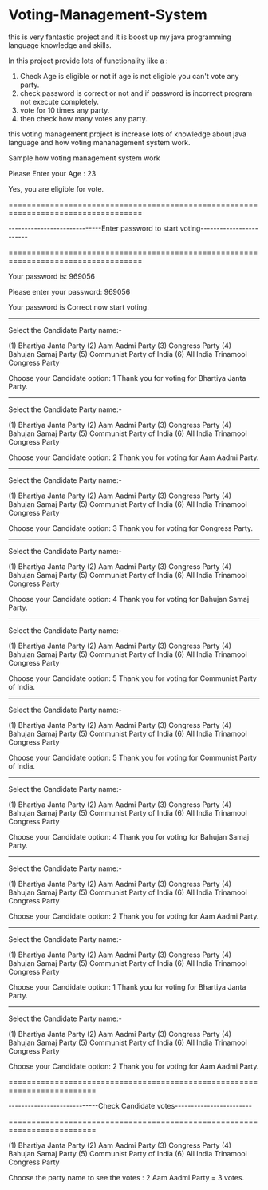 # Voting-Management-System
this is very fantastic project and it is boost up my java programming language knowledge and skills.

In this project provide lots of functionality like a :
1. Check Age is eligible or not if age is not eligible you can't vote any party.
2. check password is correct or not and if password is incorrect program not execute completely.
3. vote for 10 times any party.
4. then check how many votes any party.

this voting management project is increase lots of knowledge about java language 
and how voting mananagement system work.

Sample how voting management system work

Please Enter your Age :
23

Yes, you are eligible for vote.

===================================================================================

-----------------------------Enter password to start voting------------------------

===================================================================================

Your password is: 969056

Please enter your password:
969056

Your password is Correct now start voting.


----------------------------------------------------------------

Select the Candidate Party name:-

(1) Bhartiya Janta Party
(2) Aam Aadmi Party
(3) Congress Party
(4) Bahujan Samaj Party
(5) Communist Party of India
(6) All India Trinamool Congress Party

Choose your Candidate option:
1
Thank you for voting for Bhartiya Janta Party.

----------------------------------------------------------------

Select the Candidate Party name:-

(1) Bhartiya Janta Party
(2) Aam Aadmi Party
(3) Congress Party
(4) Bahujan Samaj Party
(5) Communist Party of India
(6) All India Trinamool Congress Party

Choose your Candidate option:
2
Thank you for voting for Aam Aadmi Party.

----------------------------------------------------------------

Select the Candidate Party name:-

(1) Bhartiya Janta Party
(2) Aam Aadmi Party
(3) Congress Party
(4) Bahujan Samaj Party
(5) Communist Party of India
(6) All India Trinamool Congress Party

Choose your Candidate option:
3
Thank you for voting for Congress Party.

----------------------------------------------------------------

Select the Candidate Party name:-

(1) Bhartiya Janta Party
(2) Aam Aadmi Party
(3) Congress Party
(4) Bahujan Samaj Party
(5) Communist Party of India
(6) All India Trinamool Congress Party

Choose your Candidate option:
4
Thank you for voting for Bahujan Samaj Party.

----------------------------------------------------------------

Select the Candidate Party name:-

(1) Bhartiya Janta Party
(2) Aam Aadmi Party
(3) Congress Party
(4) Bahujan Samaj Party
(5) Communist Party of India
(6) All India Trinamool Congress Party

Choose your Candidate option:
5
Thank you for voting for Communist Party of India.

----------------------------------------------------------------

Select the Candidate Party name:-

(1) Bhartiya Janta Party
(2) Aam Aadmi Party
(3) Congress Party
(4) Bahujan Samaj Party
(5) Communist Party of India
(6) All India Trinamool Congress Party

Choose your Candidate option:
5
Thank you for voting for Communist Party of India.

----------------------------------------------------------------

Select the Candidate Party name:-

(1) Bhartiya Janta Party
(2) Aam Aadmi Party
(3) Congress Party
(4) Bahujan Samaj Party
(5) Communist Party of India
(6) All India Trinamool Congress Party

Choose your Candidate option:
4
Thank you for voting for Bahujan Samaj Party.

----------------------------------------------------------------

Select the Candidate Party name:-

(1) Bhartiya Janta Party
(2) Aam Aadmi Party
(3) Congress Party
(4) Bahujan Samaj Party
(5) Communist Party of India
(6) All India Trinamool Congress Party

Choose your Candidate option:
2
Thank you for voting for Aam Aadmi Party.

----------------------------------------------------------------

Select the Candidate Party name:-

(1) Bhartiya Janta Party
(2) Aam Aadmi Party
(3) Congress Party
(4) Bahujan Samaj Party
(5) Communist Party of India
(6) All India Trinamool Congress Party

Choose your Candidate option:
1
Thank you for voting for Bhartiya Janta Party.

----------------------------------------------------------------

Select the Candidate Party name:-

(1) Bhartiya Janta Party
(2) Aam Aadmi Party
(3) Congress Party
(4) Bahujan Samaj Party
(5) Communist Party of India
(6) All India Trinamool Congress Party

Choose your Candidate option:
2
Thank you for voting for Aam Aadmi Party.

=========================================================================

----------------------------Check Candidate votes------------------------

=========================================================================

(1) Bhartiya Janta Party
(2) Aam Aadmi Party
(3) Congress Party
(4) Bahujan Samaj Party
(5) Communist Party of India
(6) All India Trinamool Congress Party

Choose the party name to see the votes :
2
Aam Aadmi Party = 3 votes.
